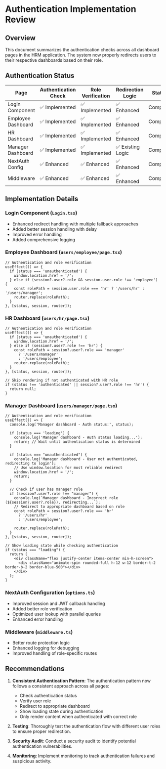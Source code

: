 # Authentication Implementation Review

## Overview
This document summarizes the authentication checks across all dashboard pages in the HRM application. The system now properly redirects users to their respective dashboards based on their role.

## Authentication Status

| Page | Authentication Check | Role Verification | Redirection Logic | Status |
|------|---------------------|-------------------|-------------------|--------|
| Login Component | ✅ Implemented | ✅ Implemented | ✅ Enhanced | Complete |
| Employee Dashboard | ✅ Implemented | ✅ Implemented | ✅ Enhanced | Complete |
| HR Dashboard | ✅ Implemented | ✅ Implemented | ✅ Enhanced | Complete |
| Manager Dashboard | ✅ Implemented | ✅ Implemented | ✅ Existing Logic | Complete |
| NextAuth Config | ✅ Enhanced | ✅ Enhanced | ✅ Enhanced | Complete |
| Middleware | ✅ Enhanced | ✅ Enhanced | ✅ Enhanced | Complete |

## Implementation Details

### Login Component (`Login.tsx`)
- Enhanced redirect handling with multiple fallback approaches
- Added better session handling with delay 
- Improved error handling
- Added comprehensive logging

### Employee Dashboard (`users/employee/page.tsx`)
```tsx
// Authentication and role verification
useEffect(() => {
  if (status === 'unauthenticated') {
    window.location.href = '/';
  } else if (session?.user?.role && session.user.role !== 'employee') {
    const rolePath = session.user.role === 'hr' ? '/users/hr' : '/users/manager';
    router.replace(rolePath);
  }
}, [status, session, router]);
```

### HR Dashboard (`users/hr/page.tsx`) 
```tsx
// Authentication and role verification
useEffect(() => {
  if (status === 'unauthenticated') {
    window.location.href = '/';
  } else if (session?.user?.role !== 'hr') {
    const rolePath = session?.user?.role === 'manager' 
      ? '/users/manager' 
      : '/users/employee';
    router.replace(rolePath);
  }
}, [status, session, router]);

// Skip rendering if not authenticated with HR role
if (status !== 'authenticated' || session?.user?.role !== 'hr') {
  return null;
}
```

### Manager Dashboard (`users/manager/page.tsx`)
```tsx
// Authentication and role verification
useEffect(() => {
  console.log('Manager dashboard - Auth status:', status);
  
  if (status === 'loading') {
    console.log('Manager dashboard - Auth status loading...');
    return; // Wait until authentication status is determined
  }
  
  if (status === "unauthenticated") {
    console.log('Manager dashboard - User not authenticated, redirecting to login');
    // Use window.location for most reliable redirect
    window.location.href = '/';
    return;
  } 
  
  // Check if user has manager role
  if (session?.user?.role !== "manager") {
    console.log(`Manager dashboard - Incorrect role (${session?.user?.role}), redirecting...`);
    // Redirect to appropriate dashboard based on role
    const rolePath = session?.user?.role === 'hr' 
      ? '/users/hr' 
      : '/users/employee';
    
    router.replace(rolePath);
  }
}, [status, session, router]);

// Show loading state while checking authentication
if (status === "loading") {
  return (
    <div className="flex justify-center items-center min-h-screen">
      <div className="animate-spin rounded-full h-12 w-12 border-t-2 border-b-2 border-blue-500"></div>
    </div>
  );
}
```

### NextAuth Configuration (`options.ts`)
- Improved session and JWT callback handling
- Added better role verification
- Optimized user lookup with parallel queries
- Enhanced error handling

### Middleware (`middleware.ts`)
- Better route protection logic
- Enhanced logging for debugging
- Improved handling of role-specific routes

## Recommendations

1. **Consistent Authentication Pattern**: The authentication pattern now follows a consistent approach across all pages:
   - Check authentication status
   - Verify user role
   - Redirect to appropriate dashboard
   - Show loading state during authentication
   - Only render content when authenticated with correct role

2. **Testing**: Thoroughly test the authentication flow with different user roles to ensure proper redirection.

3. **Security Audit**: Conduct a security audit to identify potential authentication vulnerabilities.

4. **Monitoring**: Implement monitoring to track authentication failures and suspicious activity.
